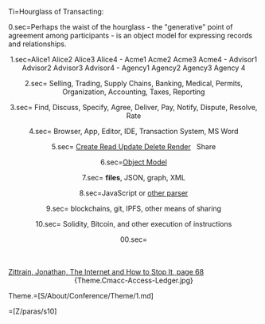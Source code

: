 Ti=Hourglass of Transacting:

0.sec=Perhaps the waist of the hourglass - the "generative" point of agreement among participants - is an object model for expressing records and relationships.<center>

1.sec=Alice1 Alice2 Alice3 Alice4 - Acme1 Acme2 Acme3 Acme4 - Advisor1 Advisor2 Advisor3 Advisor4 - Agency1 Agency2 Agency3 Agency 4 
 
2.sec=   Selling, Trading, Supply Chains, Banking, Medical, Permits, Organization, Accounting, Taxes, Reporting

3.sec=                       Find, Discuss, Specify, Agree, Deliver, Pay, Notify, Dispute, Resolve, Rate

4.sec=                                                       Browser, App, Editor, IDE, Transaction System, MS Word

5.sec=                                                           <a href="index.php?action=source&file=S/About/Conference/Stack/CRUD_0.md">Create Read Update Delete Render</a>   Share 

6.sec=<a href="index.php?action=doc&file=S/About/Conference/Stack/Cmacc_0.md">Object Model</a>

7.sec=                                                                   <b>files</b>, JSON, graph,  XML

8.sec=JavaScript or <a href="https://github.com/CommonAccord/Cmacc-Org/blob/master/vendor/library/parser.pl">other parser</a>

9.sec=                                   blockchains, git, IPFS, other means of sharing

10.sec=                         Solidity, Bitcoin, and other execution of instructions


00.sec=</center><br><br><a href="https://books.google.fr/books?id=NiATs-C6nlQC&lpg=PP1&dq=isbn%3A0300145349&pg=PA68#v=onepage&q&f=false">Zittrain, Jonathan, The Internet and How to Stop It, page 68</a><br><center> {Theme.Cmacc-Access-Ledger.jpg}</center>

Theme.=[S/About/Conference/Theme/1.md]

 
=[Z/paras/s10]
